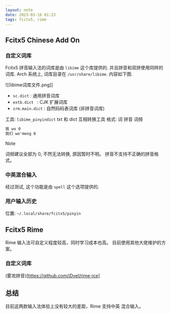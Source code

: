 ```yaml
---
layout: note
date: 2023-03-16 01:23
tags: fcitx5, rime
---
```


## Fcitx5 Chinese Add On

### 自定义词库

Fcitx5 拼音输入法的词库是由 `libime` 这个库提供的. 并且拼音和双拼使用同样的词库.
Arch 系统上, 词库目录在 `/usr/share/libime`. 内容如下图.

![[libime词库文件.png]]

- `sc.dict` : 通用拼音词库
- `extb.dict ` : CJK 扩展词库
- `zrm.main.dict` : 自然码码表词库 (非拼音词库)

工具: `libime_pinyindict` txt 和 dict 互相转换工具
格式: 词 拼音 词频

```txt
我 wo 0
我们 wo'meng 0
```

> [!note]
> 词频建议全部为 0, 不然无法转换, 原因暂时不明。
> 拼音不支持不正确的拼音格式。

### 中英混合输入

经过测试, 这个功能是由 `spell` 这个选项提供的.

### 用户输入历史

位置: `~/.local/share/fcitx5/pinyin`

## Fcitx5 Rime

Rime 输入法可自定义程度较高，同时学习成本也高。
目前使用其他大佬维护的方案。

### 自定义词库

(雾凇拼音)[https://github.com/iDvel/rime-ice]

## 总结

目前这两款输入法体验上没有较大的差距，Rime 支持中英
混合输入。
